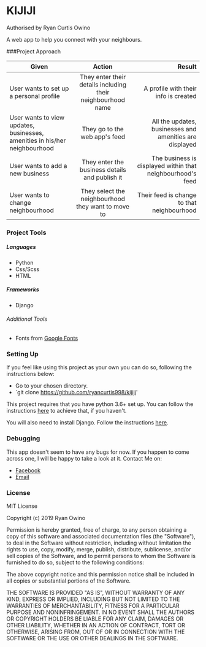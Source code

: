 # KIJIJI

Authorised by Ryan Curtis Owino

A web app to help you connect with your neighbours.

###Project Approach

| Given       | Action       | Result  |
| ------------- |:-------------:| -----:|
| User wants to set up a personal profile | They enter their details including their neighbourhood name | A profile with their info is created |
| User wants to view updates, businesses, amenities in his/her neighbourhood | They go to the web app's feed  | All the updates, businesses and amenities are displayed  |
| User wants to add a new business | They enter the business details and publish it  | The business is displayed within that neighbourhood's feed |
| User wants to change neighbourhood |  They select the neighbourhood they want to move to | Their feed is change to that neighbourhood |

### Project Tools

##### Languages

- Python
- Css/Scss
- HTML

##### Frameworks

- Django

###### Additional Tools

- Fonts from [Google Fonts](fonts.google.com)


### Setting Up

If you feel like using this project as your own you can do so, following the instructions below:

   - Go to your chosen directory.
   - `git clone https://github.com/ryancurtis998/kijiji'

This project requires that you have python 3.6+ set up. You can follow the instructions [here](realpython.com/installing-python/) to achieve that, if you haven't.

You will also need to install Django. Follow the instructions [here](https://www.djangoproject.com/start/).

### Debugging

This app doesn't seem to have any bugs for now. If you happen to come across one, I will be happy to take a look at it. Contact Me on:

- [Facebook](https://web.facebook.com/RyanOwino/)
- [Email](ryancurtis998@yahoo.com)

### License 

MIT License

Copyright (c) 2019 Ryan Owino

Permission is hereby granted, free of charge, to any person obtaining a copy
of this software and associated documentation files (the "Software"), to deal
in the Software without restriction, including without limitation the rights
to use, copy, modify, merge, publish, distribute, sublicense, and/or sell
copies of the Software, and to permit persons to whom the Software is
furnished to do so, subject to the following conditions:

The above copyright notice and this permission notice shall be included in all
copies or substantial portions of the Software.

THE SOFTWARE IS PROVIDED "AS IS", WITHOUT WARRANTY OF ANY KIND, EXPRESS OR
IMPLIED, INCLUDING BUT NOT LIMITED TO THE WARRANTIES OF MERCHANTABILITY,
FITNESS FOR A PARTICULAR PURPOSE AND NONINFRINGEMENT. IN NO EVENT SHALL THE
AUTHORS OR COPYRIGHT HOLDERS BE LIABLE FOR ANY CLAIM, DAMAGES OR OTHER
LIABILITY, WHETHER IN AN ACTION OF CONTRACT, TORT OR OTHERWISE, ARISING FROM,
OUT OF OR IN CONNECTION WITH THE SOFTWARE OR THE USE OR OTHER DEALINGS IN THE
SOFTWARE.